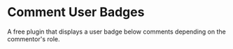 # Comment User Badges

A free plugin that displays a user badge below comments depending on the commentor's role.